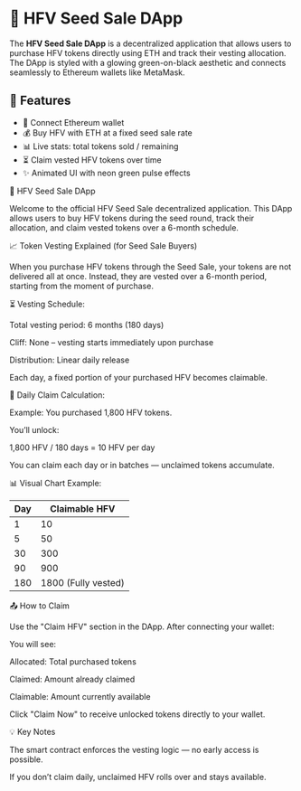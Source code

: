 # 🌱 HFV Seed Sale DApp

The **HFV Seed Sale DApp** is a decentralized application that allows users to purchase HFV tokens directly using ETH and track their vesting allocation. The DApp is styled with a glowing green-on-black aesthetic and connects seamlessly to Ethereum wallets like MetaMask.

## 🚀 Features

- 🔐 Connect Ethereum wallet
- 💰 Buy HFV with ETH at a fixed seed sale rate
- 📊 Live stats: total tokens sold / remaining
- ⏳ Claim vested HFV tokens over time
- ✨ Animated UI with neon green pulse effects



🚀 HFV Seed Sale DApp

Welcome to the official HFV Seed Sale decentralized application. This DApp allows users to buy HFV tokens during the seed round, track their allocation, and claim vested tokens over a 6-month schedule.





📈 Token Vesting Explained (for Seed Sale Buyers)

When you purchase HFV tokens through the Seed Sale, your tokens are not delivered all at once. Instead, they are vested over a 6-month period, starting from the moment of purchase.

⏳ Vesting Schedule:

Total vesting period: 6 months (180 days)

Cliff: None – vesting starts immediately upon purchase

Distribution: Linear daily release

Each day, a fixed portion of your purchased HFV becomes claimable.



🧮 Daily Claim Calculation:

Example: You purchased 1,800 HFV tokens.

You’ll unlock:

1,800 HFV / 180 days = 10 HFV per day

You can claim each day or in batches — unclaimed tokens accumulate.


📊 Visual Chart Example:

Day | Claimable HFV
-----|----------------
  1 | 10
  5 | 50
 30 | 300
 90 | 900
180 | 1800 (Fully vested)

📤 How to Claim

Use the "Claim HFV" section in the DApp. After connecting your wallet:

You will see:

Allocated: Total purchased tokens

Claimed: Amount already claimed

Claimable: Amount currently available


Click "Claim Now" to receive unlocked tokens directly to your wallet.


💡 Key Notes

The smart contract enforces the vesting logic — no early access is possible.

If you don’t claim daily, unclaimed HFV rolls over and stays available.



